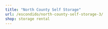 ```yaml
---
title: "North County Self Storage"
url: /escondido/north-county-self-storage-3/
shop: storage rental
---
```

